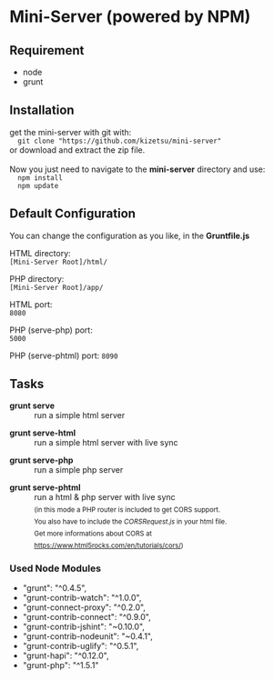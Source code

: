 # Mini-Server (powered by NPM)

## Requirement
* node
* grunt

## Installation

get the mini-server with git with:<br/>
`  git clone "https://github.com/kizetsu/mini-server"`<br/>
or download and extract the zip file.<br/>
<br/>
Now you just need to navigate to the **mini-server** directory and use:<br/>
`  npm install`<br/>
`  npm update`<br/>

## Default Configuration

You can change the configuration as you like, in the **Gruntfile.js**

HTML directory:  
`[Mini-Server Root]/html/`

PHP directory:  
`[Mini-Server Root]/app/`

HTML port:  
`8080`

PHP (serve-php) port:  
`5000`

PHP (serve-phtml) port:
`8090`


## Tasks

**grunt serve**<br/>
&nbsp;&nbsp;&nbsp;&nbsp;&nbsp;&nbsp;&nbsp;&nbsp;&nbsp;&nbsp;
run a simple html server

**grunt serve-html**<br/>
&nbsp;&nbsp;&nbsp;&nbsp;&nbsp;&nbsp;&nbsp;&nbsp;&nbsp;&nbsp;
run a simple html server with live sync

**grunt serve-php**<br/>
&nbsp;&nbsp;&nbsp;&nbsp;&nbsp;&nbsp;&nbsp;&nbsp;&nbsp;&nbsp;
run a simple php server

**grunt serve-phtml**<br/>
&nbsp;&nbsp;&nbsp;&nbsp;&nbsp;&nbsp;&nbsp;&nbsp;&nbsp;&nbsp;
run a html & php server with live sync<br/>
&nbsp;&nbsp;&nbsp;&nbsp;&nbsp;&nbsp;&nbsp;&nbsp;&nbsp;&nbsp;
<sub>(in this mode a PHP router is included to get CORS support.</sub><br/>
&nbsp;&nbsp;&nbsp;&nbsp;&nbsp;&nbsp;&nbsp;&nbsp;&nbsp;&nbsp;
<sub>You also have to include the *CORSRequest.js* in your html file.</sub><br/>
&nbsp;&nbsp;&nbsp;&nbsp;&nbsp;&nbsp;&nbsp;&nbsp;&nbsp;&nbsp;
<sub>Get more informations about CORS at</sub><br/>
&nbsp;&nbsp;&nbsp;&nbsp;&nbsp;&nbsp;&nbsp;&nbsp;&nbsp;&nbsp;
<sub>https://www.html5rocks.com/en/tutorials/cors/)</sub>

### Used Node Modules

* "grunt": "^0.4.5",
* "grunt-contrib-watch": "^1.0.0",
* "grunt-connect-proxy": "^0.2.0",
* "grunt-contrib-connect": "^0.9.0",
* "grunt-contrib-jshint": "~0.10.0",
* "grunt-contrib-nodeunit": "~0.4.1",
* "grunt-contrib-uglify": "^0.5.1",
* "grunt-hapi": "^0.12.0",
* "grunt-php": "^1.5.1"
